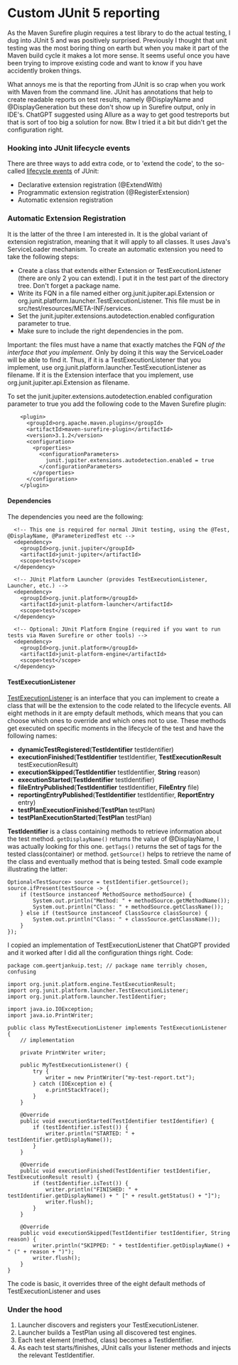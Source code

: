 # Custom JUnit 5 reporting

As the Maven Surefire plugin requires a test library to do the actual testing, I dug into JUnit 5 and was positively surprised. Previously I thought that unit testing was the most boring thing on earth but when you make it part of the Maven build cycle it makes a lot more sense. It seems useful once you have been trying to improve existing code and want to know if you have accidently broken things. 

What annoys me is that the reporting from JUnit is so crap when you work with Maven from the command line. JUnit has annotations that help to create readable reports on test results, namely @DisplayName and @DisplayGeneration but these don't show up in Surefire output, only in IDE's. ChatGPT suggested using Allure as a way to get good testreports but that is sort of too big a solution for now. Btw I tried it a bit but didn't get the configuration right. 

### Hooking into JUnit lifecycle events

There are three ways to add extra code, or to 'extend the code', to the so-called [lifecycle events]() of JUnit:

- Declarative extension registration (@ExtendWith)
- Programmatic extension registration (@RegisterExtension)
- Automatic extension registration

### Automatic Extension Registration

It is the latter of the three I am interested in. It is the global variant of extension registration, meaning that it will apply to all classes. It uses Java's ServiceLoader mechanism. To create an automatic extension you need to take the following steps:

- Create a class that extends either Extension or TestExecutionListener (there are only 2 you can extend). I put it in the test part of the directory tree. Don't forget a package name. 
- Write its FQN in a file named either org.junit.jupiter.api.Extension or org.junit.platform.launcher.TestExecutionListener. This file must be in src/test/resources/META-INF/services.
- Set the junit.jupiter.extensions.autodetection.enabled configuration parameter to true.
- Make sure to include the right dependencies in the pom.

Important: the files must have a name that exactly matches the FQN _of the interface that you implement_. Only by doing it this way the ServiceLoader will be able to find it. Thus, if it is a TestExecutionListener that you implement, use org.junit.platform.launcher.TestExecutionListener as filename. If it is the Extension interface that you implement, use org.junit.jupiter.api.Extension as filename.

To set the junit.jupiter.extensions.autodetection.enabled configuration parameter to true you add the following code to the Maven Surefire plugin:

```
    <plugin>
      <groupId>org.apache.maven.plugins</groupId>
      <artifactId>maven-surefire-plugin</artifactId>
      <version>3.1.2</version>
      <configuration>
        <properties>
          <configurationParameters>
            junit.jupiter.extensions.autodetection.enabled = true
          </configurationParameters>
        </properties>
      </configuration>			  
    </plugin>
```
#### Dependencies

The dependencies you need are the following:

```
  <!-- This one is required for normal JUnit testing, using the @Test, @DisplayName, @ParameterizedTest etc -->
  <dependency>
    <groupId>org.junit.jupiter</groupId>
    <artifactId>junit-jupiter</artifactId>	
    <scope>test</scope>
  </dependency>	

  <!-- JUnit Platform Launcher (provides TestExecutionListener, Launcher, etc.) -->
  <dependency>
    <groupId>org.junit.platform</groupId>
    <artifactId>junit-platform-launcher</artifactId>
    <scope>test</scope>
  </dependency>

  <!-- Optional: JUnit Platform Engine (required if you want to run tests via Maven Surefire or other tools) -->
  <dependency>
    <groupId>org.junit.platform</groupId>
    <artifactId>junit-platform-engine</artifactId>
    <scope>test</scope>
  </dependency>
```

#### TestExecutionListener

[TestExecutionListener](https://junit.org/junit5/docs/current/api/org.junit.platform.launcher/org/junit/platform/launcher/TestExecutionListener.html) is an interface that you can implement to create a class that will be the extension to the code related to the lifecycle events. All eight methods in it are empty default methods, which means that you can choose which ones to override and which ones not to use. These methods get executed on specific moments in the lifecycle of the test and have the following names:

- **dynamicTestRegistered**(**TestIdentifier** testIdentifier)
- **executionFinished**(**TestIdentifier** testIdentifier, **TestExecutionResult** testExecutionResult)
- **executionSkipped**(**TestIdentifier** testIdentifier, **String** reason)
- **executionStarted**(**TestIdentifier** testIdentifier)
- **fileEntryPublished**(**TestIdentifier** testIdentifier, **FileEntry** file)
- **reportingEntryPublished**(**TestIdentifier** testIdentifier, **ReportEntry** entry)
- **testPlanExecutionFinished**(**TestPlan** testPlan)
- **testPlanExecutionStarted**(**TestPlan** testPlan)

**TestIdentifier** is a class containing methods to retrieve information about the test method. ```getDisplayName()``` returns the value of @DisplayName, I was actually looking for this one. ```getTags()``` returns the set of tags for the tested class(container) or method. ```getSource()``` helps to retrieve the name of the class and eventually method that is being tested. Small code example illustrating the latter:

```
Optional<TestSource> source = testIdentifier.getSource();
source.ifPresent(testSource -> {
    if (testSource instanceof MethodSource methodSource) {
        System.out.println("Method: " + methodSource.getMethodName());
        System.out.println("Class: " + methodSource.getClassName());
    } else if (testSource instanceof ClassSource classSource) {
        System.out.println("Class: " + classSource.getClassName());
    }
});
```

I copied an implementation of TestExecutionListener that ChatGPT provided and it worked after I did all the configuration things right. Code:

```
package com.geertjankuip.test; // package name terribly chosen, confusing

import org.junit.platform.engine.TestExecutionResult;
import org.junit.platform.launcher.TestExecutionListener;
import org.junit.platform.launcher.TestIdentifier;

import java.io.IOException;
import java.io.PrintWriter;

public class MyTestExecutionListener implements TestExecutionListener {
    // implementation
	 
    private PrintWriter writer;

    public MyTestExecutionListener() {
        try {
            writer = new PrintWriter("my-test-report.txt");
        } catch (IOException e) {
            e.printStackTrace();
        }
    }

    @Override
    public void executionStarted(TestIdentifier testIdentifier) {
        if (testIdentifier.isTest()) {
            writer.println("STARTED: " + testIdentifier.getDisplayName());
        }
    }

    @Override
    public void executionFinished(TestIdentifier testIdentifier, TestExecutionResult result) {
        if (testIdentifier.isTest()) {
            writer.println("FINISHED: " + testIdentifier.getDisplayName() + " [" + result.getStatus() + "]");
            writer.flush();
        }
    }

    @Override
    public void executionSkipped(TestIdentifier testIdentifier, String reason) {
        writer.println("SKIPPED: " + testIdentifier.getDisplayName() + " (" + reason + ")");
        writer.flush();
    }	 
}
```

The code is basic, it overrides three of the eight default methods of TestExecutionListener and uses 

### Under the hood

1.	Launcher discovers and registers your TestExecutionListener.
2.	Launcher builds a TestPlan using all discovered test engines.
3.	Each test element (method, class) becomes a TestIdentifier.
4.	As each test starts/finishes, JUnit calls your listener methods and injects the relevant TestIdentifier.


 



